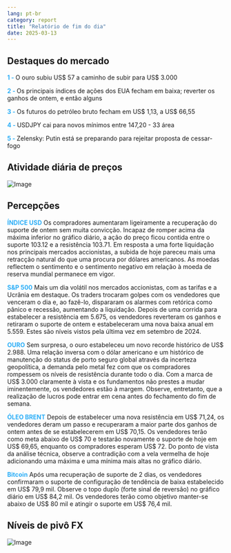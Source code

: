 ```yaml
---
lang: pt-br
category: report
title: "Relatório de fim do dia"
date: 2025-03-13
---
```



<h2>Destaques do mercado</h2>
<strong style="color: #2caef7;">1 - </strong> O ouro subiu US$ 57 a caminho de subir para US$ 3.000

<strong style="color: #2caef7;">2 - </strong> Os principais índices de ações dos EUA fecham em baixa; reverter os ganhos de ontem, e então alguns

<strong style="color: #2caef7;">3 - </strong> Os futuros do petróleo bruto fecham em US$ 1,13, a US$ 66,55

<strong style="color: #2caef7;">4 - </strong> USDJPY cai para novos mínimos entre 147,20 - 33 área

<strong style="color: #2caef7;">5 - </strong> Zelensky: Putin está se preparando para rejeitar proposta de cessar-fogo



<h2>Atividade diária de preços</h2>
<img src="https://markleighedu.github.io/img/Mar-2025/13-Mar-2025/price.jpg" alt="Image"/>

<h2>Percepções</h2>
<strong style="color: #2caef7;">ÍNDICE USD</strong> Os compradores aumentaram ligeiramente a recuperação do suporte de ontem sem muita convicção. Incapaz de romper acima da máxima inferior no gráfico diário, a ação do preço ficou contida entre o suporte 103.12 e a resistência 103.71. Em resposta a uma forte liquidação nos principais mercados accionistas, a subida de hoje pareceu mais uma retracção natural do que uma procura por dólares americanos. As moedas reflectem o sentimento e o sentimento negativo em relação à moeda de reserva mundial permanece em vigor.  

<strong style="color: #2caef7;">S&P 500</strong> Mais um dia volátil nos mercados accionistas, com as tarifas e a Ucrânia em destaque. Os traders trocaram golpes com os vendedores que venceram o dia e, ao fazê-lo, dispararam os alarmes com retórica como pânico e recessão, aumentando a liquidação. Depois de uma corrida para estabelecer a resistência em 5.675, os vendedores reverteram os ganhos e retiraram o suporte de ontem e estabeleceram uma nova baixa anual em 5.559. Estes são níveis vistos pela última vez em setembro de 2024.

<strong style="color: #2caef7;">OURO</strong> Sem surpresa, o ouro estabeleceu um novo recorde histórico de US$ 2.988. Uma relação inversa com o dólar americano e um histórico de manutenção do status de porto seguro global através da incerteza geopolítica, a demanda pelo metal fez com que os compradores rompessem os níveis de resistência durante todo o dia. Com a marca de US$ 3.000 claramente à vista e os fundamentos não prestes a mudar iminentemente, os vendedores estão à margem. Observe, entretanto, que a realização de lucros pode entrar em cena antes do fechamento do fim de semana.   

<strong style="color: #2caef7;">ÓLEO BRENT</strong> Depois de estabelecer uma nova resistência em US$ 71,24, os vendedores deram um passo e recuperaram a maior parte dos ganhos de ontem antes de se estabelecerem em US$ 70,15. Os vendedores terão como meta abaixo de US$ 70 e testarão novamente o suporte de hoje em US$ 69,65, enquanto os compradores esperam US$ 72. Do ponto de vista da análise técnica, observe a contradição com a vela vermelha de hoje adicionando uma máxima e uma mínima mais altas no gráfico diário.

<strong style="color: #2caef7;">Bitcoin</strong> Após uma recuperação de suporte de 2 dias, os vendedores confirmaram o suporte de configuração de tendência de baixa estabelecido em US$ 79,9 mil. Observe o topo duplo (forte sinal de reversão) no gráfico diário em US$ 84,2 mil. Os vendedores terão como objetivo manter-se abaixo de US$ 80 mil e atingir o suporte em US$ 76,4 mil.



<h2>Níveis de pivô FX</h2>
<img src="https://markleighedu.github.io/img/Mar-2025/13-Mar-2025/pivot.jpg" alt="Image"/>